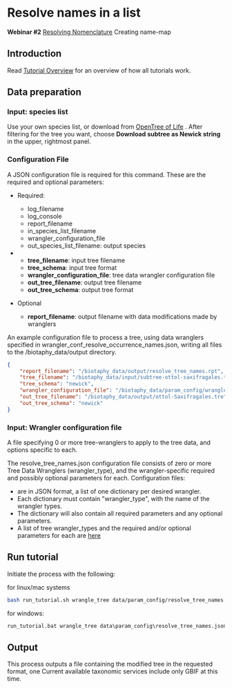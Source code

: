 # Resolve names in a list

**Webinar #2** 
[Resolving Nomenclature](https://docs.google.com/document/d/1CqYkCUlY40p8NnqM-GtcLju70jrAG45FGejJ26sS3_U/edit#heading=h.vyth2pntju9l)
Creating name-map 

## Introduction



Read [Tutorial Overview](../tutorial/w1_overview.md) for an overview of how all 
tutorials work. 


## Data preparation

### Input: species list 

Use your own species list, or download from 
[OpenTree of Life](https://tree.opentreeoflife.org/) .  After filtering for the tree
you want, choose **Download subtree as Newick string** in the upper, rightmost panel.

### Configuration File

A JSON configuration file is required for this command.  These are the required and 
optional parameters: 

* Required:

  * log_filename  
  * log_console
  * report_filename
  * in_species_list_filename
  * wrangler_configuration_file
  * out_species_list_filename: output species 
* 
  * **tree_filename**: input tree filename
  * **tree_schema**: input tree format
  * **wrangler_configuration_file**: tree data wrangler configuration file 
  * **out_tree_filename**: output tree filename
  * **out_tree_schema**: output tree format

* Optional 

  * **report_filename**: output filename with data modifications made by wranglers

An example configuration file to process a tree, using data wranglers specified in 
wrangler_conf_resolve_occurrence_names.json, writing all files to the 
/biotaphy_data/output directory.  

```json lines
{
    "report_filename": "/biotaphy_data/output/resolve_tree_names.rpt",
    "tree_filename": "/biotaphy_data/input/subtree-ottol-saxifragales.tre",
    "tree_schema": "newick",
    "wrangler_configuration_file": "/biotaphy_data/param_config/wrangle_treenames.json",
    "out_tree_filename": "/biotaphy_data/output/ottol-Saxifragales.tre",
    "out_tree_schema": "newick"
}
```

### Input: Wrangler configuration file

A file specifying 0 or more tree-wranglers to apply to the tree data, and options 
specific to each.   

The resolve_tree_names.json  configuration file consists of zero or more Tree Data 
Wranglers (wrangler_type), and the wrangler-specific required and possibly optional 
parameters for each.  Configuration files:
  * are in JSON format, a list of one dictionary per desired wrangler.
  * Each dictionary must contain "wrangler_type", with the name of the wrangler types.
  * The dictionary will also contain all required parameters and any optional parameters.
  * A list of tree wrangler_types and the required and/or optional parameters for each
    are [here](tree_wrangler.md)


## Run tutorial
Initiate the process with the following:

for linux/mac systems

```zsh
bash run_tutorial.sh wrangle_tree data/param_config/resolve_tree_names.json
```

for windows:

```cmd
run_tutorial.bat wrangle_tree data\param_config\resolve_tree_names.json
```

## Output
This process outputs a file containing the modified tree in the requested format, one 
Current available taxonomic services include only GBIF at this time.
